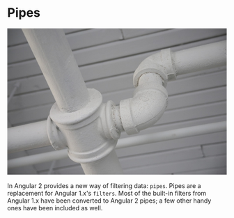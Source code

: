 # Pipes

![Pipes](../images/pipes.jpg "Pipes")

In Angular 2 provides a new way of filtering data: `pipes`. Pipes are a replacement
for Angular 1.x's `filters`. Most of the built-in filters from Angular 1.x
have been converted to Angular 2 pipes; a few other handy ones have been included
as well.
